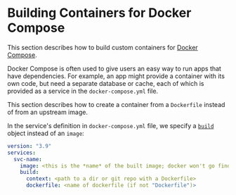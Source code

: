 # Building Containers for Docker Compose

This section describes how to build custom containers for
[Docker Compose](https://docs.docker.com/compose/).

Docker Compose is often used to give users an easy way to run apps that have
dependencies. For example, an app might provide a container with its own code,
but need a separate database or cache, each of which is provided as a service in
the `docker-compose.yml` file.

This section describes how to create a container from a `Dockerfile` instead of
from an upstream image.

In the service's definition in `docker-compose.yml` file, we specify a
[`build`](https://docs.docker.com/compose/compose-file/compose-file-v3/#build)
object instead of an `image`:


```yaml
version: "3.9"
services:
  svc-name:
    image: <this is the *name* of the built image; docker won't go find this image elsewhere>
    build:
      context: <path to a dir or git repo with a Dockerfile>
      dockerfile: <name of dockerfile (if not "Dockerfile")>
```